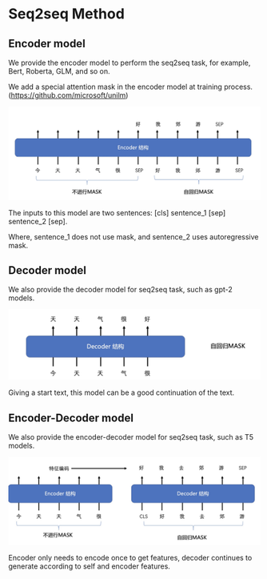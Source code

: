 # Seq2seq Method

## Encoder model
We provide the encoder model to perform the seq2seq task, for example, Bert, Roberta, GLM, and so on.

We add a special attention mask in the encoder model at training process. (https://github.com/microsoft/unilm)

![encoder_mask](./img/encoder_mask.png)

The inputs to this model are two sentences: [cls] sentence_1 [sep] sentence_2 [sep].

Where, sentence_1 does not use mask, and sentence_2 uses autoregressive mask.


## Decoder model

We also provide the decoder model for seq2seq task, such as gpt-2 models.

![decoder_mask](./img/decoder_mask.png)

Giving a start text, this model can be a good continuation of the text.

## Encoder-Decoder model
We also provide the encoder-decoder model for seq2seq task, such as T5 models.

![encoder_decoder_mask](./img/encoder_decoder_mask.png)


Encoder only needs to encode once to get features, decoder continues to generate according to self and encoder features.